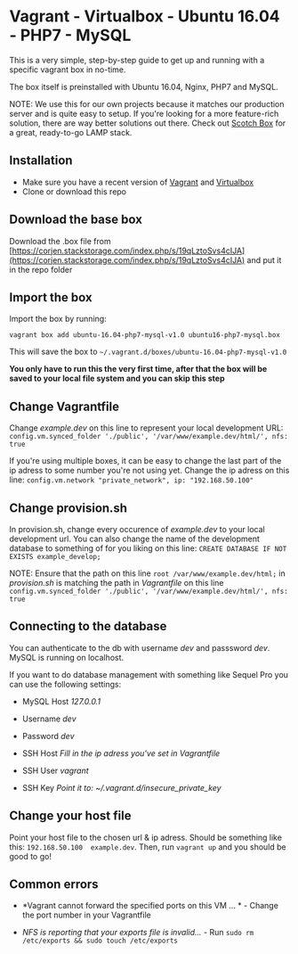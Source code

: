 Vagrant - Virtualbox - Ubuntu 16.04 - PHP7 - MySQL
======================
This is a very simple, step-by-step guide to get up and running with a specific vagrant box in no-time.

The box itself is preinstalled with Ubuntu 16.04, Nginx, PHP7 and MySQL.

NOTE: We use this for our own projects because it matches our production server and is quite easy to setup. If you're looking for a more feature-rich solution, there are way better solutions out there. Check out [Scotch Box](https://box.scotch.io) for a great, ready-to-go LAMP stack.

Installation
--------------
- Make sure you have a recent version of [Vagrant](https://www.vagrantup.com) and [Virtualbox](https://www.virtualbox.org)
- Clone or download this repo

## Download the base box

Download the .box file from [https://corjen.stackstorage.com/index.php/s/19qLztoSvs4cIJA](https://corjen.stackstorage.com/index.php/s/19qLztoSvs4cIJA) and put it in the repo folder

Import the box
--------------
Import the box by running:

```vagrant box add ubuntu-16.04-php7-mysql-v1.0 ubuntu16-php7-mysql.box```

This will save the box to ```~/.vagrant.d/boxes/ubuntu-16.04-php7-mysql-v1.0```

**You only have to run this the very first time, after that the box will be saved to your local file system and you can skip this step**

Change Vagrantfile
---------------------

Change *example.dev* on this line to represent your local development URL:
```config.vm.synced_folder './public', '/var/www/example.dev/html/', nfs: true```

If you're using multiple boxes, it can be easy to change the last part of the ip adress to some number you're not using yet. Change the ip adress on this line:
```config.vm.network "private_network", ip: "192.168.50.100"```


Change provision.sh
-------------------

In provision.sh, change every occurence of *example.dev* to your local development url. You can also change the name of the development database to something of for you liking on this line:
```CREATE DATABASE IF NOT EXISTS example_develop;```

NOTE: Ensure that the path on this line ```root /var/www/example.dev/html;``` in *provision.sh* is matching the path in *Vagrantfile* on this line ```config.vm.synced_folder './public', '/var/www/example.dev/html/', nfs: true```

Connecting to the database
--------------------------

You can authenticate to the db with username *dev* and passsword *dev*. MySQL is running on localhost.

If you want to do database management with something like Sequel Pro you can use the following settings:

- MySQL Host *127.0.0.1*
- Username *dev*
- Password *dev*

- SSH Host *Fill in the ip adress you've set in Vagrantfile*
- SSH User *vagrant*
- SSH Key *Point it to: ~/.vagrant.d/insecure_private_key*

Change your host file
---------------------

Point your host file to the chosen url & ip adress. Should be something like this: ```192.168.50.100  example.dev```. Then, run ```vagrant up``` and you should be good to go!

Common errors
-------------

- *Vagrant cannot forward the specified ports on this VM ... * - Change the port number in your Vagrantfile

- *NFS is reporting that your exports file is invalid...* - Run ```sudo rm /etc/exports && sudo touch /etc/exports```
